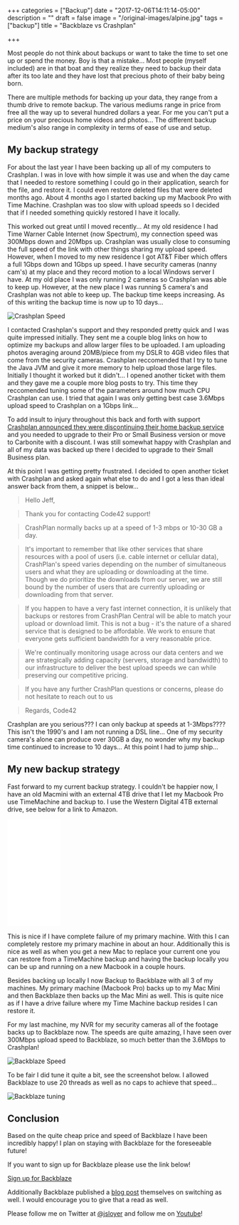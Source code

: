 +++
categories = ["Backup"]
date = "2017-12-06T14:11:14-05:00"
description = ""
draft = false
image = "/original-images/alpine.jpg"
tags = ["backup"]
title = "Backblaze vs Crashplan"

+++

Most people do not think about backups or want to take the time to set one up or spend the money.
Boy is that a mistake... Most people (myself included) are in that boat and they realize they need to backup
their data after its too late and they have lost that precious photo of their baby being born.

There are multiple methods for backing up your data, they range from a thumb drive to remote backup.  The various
mediums range in price from free all the way up to several hundred dollars a year.  For me you can't put a price
on your precious home videos and photos...  The different backup medium's also range in complexity in terms of ease of use and setup.

## My backup strategy
For about the last year I have been backing up all of my computers to Crashplan.  I was in love with how simple it was use and when the
day came that I needed to restore something I could go in their application, search for the file, and restore it.  I could even restore
deleted files that were deleted months ago.  About 4 months ago I started backing up my Macbook Pro with Time Machine.
Crashplan was too slow with upload speeds so I decided that if I needed something quickly restored I have it locally.

This worked out great until I moved recently... At my old residence I had Time Warner Cable Internet (now Spectrum), my connection
speed was 300Mbps down and 20Mbps up.  Crashplan was usually close to consuming the full speed of the link with other things sharing
my upload speed.  However, when I moved to my new residence I got AT&T Fiber which offers a full 1Gbps down and 1Gbps up speed.   I have security cameras (nanny cam's) at my place and they record motion to a local Windows server I have.  At my old place I was only running
2 cameras so Crashplan was able to keep up.  However, at the new place I was running 5 camera's and Crashplan was not able to keep up.
The backup time keeps increasing.  As of this writing the backup time is now up to 10 days...

![Crashplan Speed](/images/crashplan3-medium.png)

I contacted Crashplan's support and they responded pretty quick and I was quite impressed initially.  They sent me a couple blog links
on how to optimize my backups and allow larger files to be uploaded.  I am uploading photos averaging around 20MB/piece from my DSLR to 4GB video files that come from the security cameras.  Crashplan reccomended that I try to tune the Java JVM and give it more memory to help upload those large files.  Initially I thought it worked but it didn't...  I opened another ticket with them and they gave me a couple more blog
posts to try.  This time they reccomended tuning some of the parameters around how much CPU Crashplan can use.  I tried that again I was only getting best case 3.6Mbps upload speed to Crashplan on a 1Gbps link...


To add insult to injury throughout this back and forth with support [Crashplan announced they were discontinuing their home backup service](https://www.crashplan.com/en-us/consumer/nextsteps/?mkt_tok=eyJpIjoiWlRNME5qZGhZek5oTkRjeSIsInQiOiJpOEtsMWhcL0d2TXQ5TFFVYmkwSXJqVTB4TGFiR2I4a0NlVFlNYkZOUzR2eGl5U3NMSERHQmpNZUtyaHMrOWpUaU9VM09rYnFmUGFGUDRsYmNPNTdpWXFveEwwa2hudzNhdDlsOEJFZkIyUXhTczdJeklcL3FZbjdpUkR5aG5UNitGIn0%3D)
and you needed to upgrade to their Pro or Small Business version or move to Carbonite with a discount.  I was still somewhat happy with Crashplan and all of my data was backed up there I decided to upgrade to their Small Business plan.

At this point I was getting pretty frustrated.  I decided to open another ticket with Crashplan and asked again what else to do and I got a less than ideal answer back from them, a snippet is below...

>Hello Jeff,

>Thank you for contacting Code42 support!

>CrashPlan normally backs up at a speed of 1-3 mbps or 10-30 GB a day.

>It's important to remember that like other services that share resources with a pool of users (i.e. cable internet or cellular data), CrashPlan's speed varies depending on the number of simultaneous users and what they are uploading or downloading at the time. Though we do prioritize the downloads from our server, we are still bound by the number of users that are currently uploading or downloading from that server.

>If you happen to have a very fast internet connection, it is unlikely that backups or restores from CrashPlan Central will be able to match your upload or download limit. This is not a bug - it's the nature of a shared service that is designed to be affordable. We work to ensure that everyone gets sufficient bandwidth for a very reasonable price.

>We're continually monitoring usage across our data centers and we are strategically adding capacity (servers, storage and bandwidth) to our infrastructure to deliver the best upload speeds we can while preserving our competitive pricing.

>If you have any further CrashPlan questions or concerns, please do not hesitate to reach out to us

>Regards,
>Code42

Crashplan are you serious???  I can only backup at speeds at 1-3Mbps????  This isn't the 1990's and I am not running a DSL line...  One of my security camera's alone can produce over 30GB a day, no wonder why my backup time continued to increase to 10 days...  At this point I had to jump ship...

## My new backup strategy

Fast forward to my current backup strategy.  I couldn't be happier now, I have an old Macmini with an external 4TB drive that I let my Macbook Pro use TimeMachine and backup to. I use the Western Digital 4TB external drive, see below for a link to Amazon.

<iframe style="width:120px;height:240px;" marginwidth="0" marginheight="0" scrolling="no" frameborder="0" src="//ws-na.amazon-adsystem.com/widgets/q?ServiceVersion=20070822&OneJS=1&Operation=GetAdHtml&MarketPlace=US&source=ac&ref=tf_til&ad_type=product_link&tracking_id=jsloyer-20&marketplace=amazon&region=US&placement=B0713WPGLL&asins=B0713WPGLL&linkId=5eb8ed962882d6af667696f1a97adc95&show_border=false&link_opens_in_new_window=true&price_color=333333&title_color=0066c0&bg_color=ffffff">
    </iframe>

This is nice if I have complete failure of my primary machine.  With this I can completely restore my primary machine in about an hour.  Additionally this is nice as well as when you get a new Mac to replace your current one you can restore from a TimeMachine backup and having the backup locally you can be up and running on a new Macbook in a couple hours.

Besides backing up locally I now Backup to Backblaze with all 3 of my machines.  My primary machine (Macbook Pro) backs up to my Mac Mini and then Backblaze then backs up the Mac Mini as well.  This is quite nice as if I have a drive failure where my Time Machine backup resides I can restore it.

For my last machine, my NVR for my security cameras all of the footage backs up to Backblaze now.  The speeds are quite amazing, I have seen over 300Mbps upload speed to Backblaze, so much better than the 3.6Mbps to Crashplan!

![Backblaze Speed](/images/crashplan4-medium.png)

To be fair I did tune it quite a bit, see the screenshot below.  I allowed Backblaze to use 20 threads as well as no caps to achieve that speed...

![Backblaze tuning](/images/backblaze-tuning-medium.png)


## Conclusion
Based on the quite cheap price and speed of Backblaze I have been incredibly happy!  I plan on staying with Backblaze for the foreseeable future!

If you want to sign up for Backblaze please use the link below!

[Sign up for Backblaze](https://www.backblaze.com/cloud-backup.html#af9pku)

Additionally Backblaze published a [blog post](https://www.backblaze.com/blog/crashplan-alternative-backup-solution/#af9pku) themselves on switching as well.  I would encourage you to give that a read as well.

Please follow me on Twitter at [@jsloyer](http://twitter.com/jsloyer) and follow me on [Youtube](https://www.youtube.com/channel/UCQb6E0NWy6kVglreLNigxng)!
